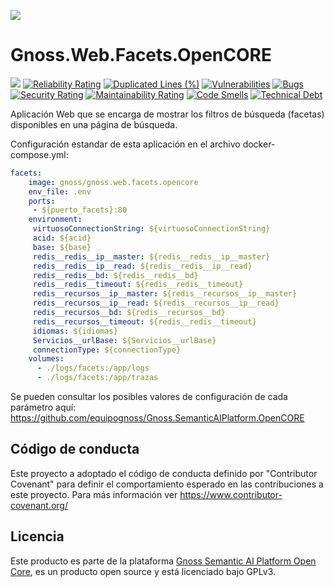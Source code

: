 ![](https://content.gnoss.ws/imagenes/proyectos/personalizacion/7e72bf14-28b9-4beb-82f8-e32a3b49d9d3/cms/logognossazulprincipal.png)

# Gnoss.Web.Facets.OpenCORE

![](https://github.com/equipognoss/Gnoss.Web.Facets.OpenCORE/workflows/BuildFacets/badge.svg)
[![Reliability Rating](https://sonarcloud.io/api/project_badges/measure?project=equipognoss_Gnoss.Web.Facets.OpenCORE&metric=reliability_rating)](https://sonarcloud.io/summary/new_code?id=equipognoss_Gnoss.Web.Facets.OpenCORE)
[![Duplicated Lines (%)](https://sonarcloud.io/api/project_badges/measure?project=equipognoss_Gnoss.Web.Facets.OpenCORE&metric=duplicated_lines_density)](https://sonarcloud.io/summary/new_code?id=equipognoss_Gnoss.Web.Facets.OpenCORE)
[![Vulnerabilities](https://sonarcloud.io/api/project_badges/measure?project=equipognoss_Gnoss.Web.Facets.OpenCORE&metric=vulnerabilities)](https://sonarcloud.io/summary/new_code?id=equipognoss_Gnoss.Web.Facets.OpenCORE)
[![Bugs](https://sonarcloud.io/api/project_badges/measure?project=equipognoss_Gnoss.Web.Facets.OpenCORE&metric=bugs)](https://sonarcloud.io/summary/new_code?id=equipognoss_Gnoss.Web.Facets.OpenCORE)
[![Security Rating](https://sonarcloud.io/api/project_badges/measure?project=equipognoss_Gnoss.Web.Facets.OpenCORE&metric=security_rating)](https://sonarcloud.io/summary/new_code?id=equipognoss_Gnoss.Web.Facets.OpenCORE)
[![Maintainability Rating](https://sonarcloud.io/api/project_badges/measure?project=equipognoss_Gnoss.Web.Facets.OpenCORE&metric=sqale_rating)](https://sonarcloud.io/summary/new_code?id=equipognoss_Gnoss.Web.Facets.OpenCORE)
[![Code Smells](https://sonarcloud.io/api/project_badges/measure?project=equipognoss_Gnoss.Web.Facets.OpenCORE&metric=code_smells)](https://sonarcloud.io/summary/new_code?id=equipognoss_Gnoss.Web.Facets.OpenCORE)
[![Technical Debt](https://sonarcloud.io/api/project_badges/measure?project=equipognoss_Gnoss.Web.Facets.OpenCORE&metric=sqale_index)](https://sonarcloud.io/summary/new_code?id=equipognoss_Gnoss.Web.Facets.OpenCORE)

Aplicación Web que se encarga de mostrar los filtros de búsqueda (facetas) disponibles en una página de búsqueda.

Configuración estandar de esta aplicación en el archivo docker-compose.yml: 

```yml
facets:
    image: gnoss/gnoss.web.facets.opencore
    env_file: .env
    ports:
     - ${puerto_facets}:80
    environment:
     virtuosoConnectionString: ${virtuosoConnectionString}
     acid: ${acid}
     base: ${base}
     redis__redis__ip__master: ${redis__redis__ip__master}
     redis__redis__ip__read: ${redis__redis__ip__read}
     redis__redis__bd: ${redis__redis__bd}
     redis__redis__timeout: ${redis__redis__timeout}
     redis__recursos__ip__master: ${redis__recursos__ip__master}
     redis__recursos__ip__read: ${redis__recursos__ip__read}
     redis__recursos__bd: ${redis__recursos__bd}
     redis__recursos__timeout: ${redis__redis__timeout}
     idiomas: ${idiomas}
     Servicios__urlBase: ${Servicios__urlBase}
     connectionType: ${connectionType}
    volumes:
      - ./logs/facets:/app/logs
      - ./logs/facets:/app/trazas
```

Se pueden consultar los posibles valores de configuración de cada parámetro aquí: https://github.com/equipognoss/Gnoss.SemanticAIPlatform.OpenCORE

## Código de conducta
Este proyecto a adoptado el código de conducta definido por "Contributor Covenant" para definir el comportamiento esperado en las contribuciones a este proyecto. Para más información ver https://www.contributor-covenant.org/

## Licencia
Este producto es parte de la plataforma [Gnoss Semantic AI Platform Open Core](https://github.com/equipognoss/Gnoss.SemanticAIPlatform.OpenCORE), es un producto open source y está licenciado bajo GPLv3.
